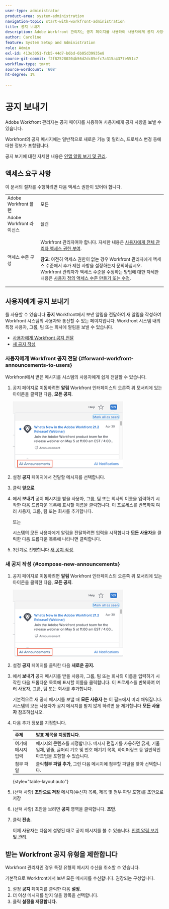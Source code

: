```yaml
---
user-type: administrator
product-area: system-administration
navigation-topic: start-with-workfront-administration
title: 공지 보내기
description: Adobe Workfront 관리자는 공지 페이지를 사용하여 사용자에게 공지 사항을 보낼 수 있습니다.
author: Caroline
feature: System Setup and Administration
role: Admin
exl-id: 413e3051-fcb5-44d7-b6bd-6b05d39935e8
source-git-commit: f2f825280204b56d2dc85efc7a315a4377e551c7
workflow-type: tm+mt
source-wordcount: '608'
ht-degree: 1%

---
```


# 공지 보내기

Adobe Workfront 관리자는 공지 페이지를 사용하여 사용자에게 공지 사항을 보낼 수 있습니다.

Workfront의 공지 메시지에는 일반적으로 새로운 기능 및 릴리스, 프로세스 변경 등에 대한 정보가 포함됩니다.

공지 보기에 대한 자세한 내용은 [인앱 알림 보기 및 관리](../../workfront-basics/using-notifications/view-and-manage-in-app-notifications.md).

## 액세스 요구 사항

이 문서의 절차를 수행하려면 다음 액세스 권한이 있어야 합니다.

<table style="table-layout:auto"> 
 <col> 
 <col> 
 <tbody> 
  <tr> 
   <td role="rowheader">Adobe Workfront 플랜</td> 
   <td>모든</td> 
  </tr> 
  <tr> 
   <td role="rowheader">Adobe Workfront 라이선스</td> 
   <td>플랜</td> 
  </tr> 
  <tr> 
   <td role="rowheader">액세스 수준 구성</td> 
   <td> <p>Workfront 관리자여야 합니다. 자세한 내용은 <a href="../../administration-and-setup/add-users/configure-and-grant-access/grant-a-user-full-administrative-access.md" class="MCXref xref">사용자에게 전체 관리자 액세스 권한 부여</a>.</p> <p><b>참고</b>: 여전히 액세스 권한이 없는 경우 Workfront 관리자에게 액세스 수준에서 추가 제한 사항을 설정하는지 문의하십시오. Workfront 관리자가 액세스 수준을 수정하는 방법에 대한 자세한 내용은 <a href="../../administration-and-setup/add-users/configure-and-grant-access/create-modify-access-levels.md" class="MCXref xref">사용자 정의 액세스 수준 만들기 또는 수정</a>.</p> </td> 
  </tr> 
 </tbody> 
</table>

## 사용자에게 공지 보내기

를 사용할 수 있습니다 **공지** Workfront에서 보낸 알림을 전달하여 새 알림을 작성하여 Workfront 시스템의 사용자와 통신할 수 있는 페이지입니다. Workfront 시스템 내의 특정 사용자, 그룹, 팀 또는 회사에 알림을 보낼 수 있습니다.

* [사용자에게 Workfront 공지 전달](#forward-workfront-announcements-to-users)
* [새 공지 작성](#compose-new-announcements)

### 사용자에게 Workfront 공지 전달 {#forward-workfront-announcements-to-users}

Workfront에서 받은 메시지를 시스템의 사용자에게 쉽게 전달할 수 있습니다.

1. 공지 페이지로 이동하려면 **알림** Workfront 인터페이스의 오른쪽 위 모서리에 있는 아이콘을 클릭한 다음, **모든 공지**.

   ![](assets/announcement-access-350x212.png)

1. 설정 **공지** 페이지에서 전달할 메시지를 선택합니다.
1. 클릭 **앞으로**.
1. 에서 **보내기** 공지 메시지를 받을 사용자, 그룹, 팀 또는 회사의 이름을 입력하기 시작한 다음 드롭다운 목록에 표시할 이름을 클릭합니다. 이 프로세스를 반복하여 여러 사용자, 그룹, 팀 또는 회사를 추가합니다.

   또는

   시스템의 모든 사용자에게 알림을 전달하려면 입력을 시작합니다 **모든 사용자**&#x200B;을 클릭한 다음 드롭다운 목록에 나타나면 클릭합니다.

1. 3단계로 진행합니다 [새 공지 작성](#compose-new-announcements).

### 새 공지 작성 {#compose-new-announcements}

1. 공지 페이지로 이동하려면 **알림** Workfront 인터페이스의 오른쪽 위 모서리에 있는 아이콘을 클릭한 다음, **모든 공지**.

   ![](assets/announcement-access-350x212.png)

1. 설정 **공지** 페이지를 클릭한 다음 **새로운 공지.**

1. 에서 **보내기** 공지 메시지를 받을 사용자, 그룹, 팀 또는 회사의 이름을 입력하기 시작한 다음 드롭다운 목록에 표시할 이름을 클릭합니다. 이 프로세스를 반복하여 여러 사용자, 그룹, 팀 또는 회사를 추가합니다.

   기본적으로 새 공지 메시지를 보낼 때 **모든 사용자** 는 이 필드에서 미리 채워집니다. 시스템의 모든 사용자가 공지 메시지를 받지 않게 하려면 을 제거합니다 **모든 사용자** 참조하십시오.

1. 다음 추가 정보를 지정합니다.

   | 주제 | 발표 제목을 지정합니다. |
   |---|---|
   | 여기에 메시지 입력 | 메시지의 콘텐츠를 지정합니다. 메시지 편집기를 사용하면 굵게, 기울임체, 밑줄, 글머리 기호 및 번호 매기기 목록, 하이퍼링크 등 일반적인 마크업을 포함할 수 있습니다. |
   | 첨부 파일 | 클릭&#x200B;**첨부 파일 추가,** 그런 다음 메시지에 첨부할 파일을 찾아 선택합니다. |

   {style=&quot;table-layout:auto&quot;}

1. (선택 사항) **초안으로 저장** 메시지(수신자 목록, 제목 및 첨부 파일 포함)를 초안으로 저장

1. (선택 사항) 초안을 보려면 **공지** 영역을 클릭합니다. **초안**.

1. 클릭 **전송.**

   이제 사용자는 다음에 설명된 대로 공지 메시지를 볼 수 있습니다. [인앱 알림 보기 및 관리](../../workfront-basics/using-notifications/view-and-manage-in-app-notifications.md).

## 받는 Workfront 공지 유형을 제한합니다

Workfront 관리자인 경우 특정 유형의 메시지 수신을 취소할 수 있습니다.

기본적으로 Workfront에서 보낸 모든 메시지를 수신합니다. 권장되는 구성입니다.

1. 설정 **공지** 페이지를 클릭한 다음 **설정.**
1. 더 이상 메시지를 받지 않을 항목을 선택합니다.
1. 클릭 **설정을 저장합니다.**
